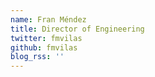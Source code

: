 ```yaml
---
name: Fran Méndez
title: Director of Engineering
twitter: fmvilas
github: fmvilas
blog_rss: ''
---
```

